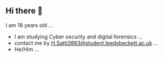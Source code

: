## Hi there 👋
 I am 18 years old ...
- I am studying Cyber security and digital forensics ...
- contact me by H.Satti3893@student.leedsbeckett.ac.uk ...
- He/Him ...
<!--
**huzzybdx3/huzzybdx3** is a ✨ _special_ ✨ repository because its `README.md` (this file) appears on your GitHub profile.

Here are some ideas to get you started:

-

